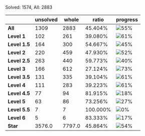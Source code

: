 Solved: 1574, All: 2883

| |unsolved|whole|ratio|progress|
|----|----|----|----|----|
|**All**| 1309 | 2883 | 45.404%| ![55%](https://progress-bar.dev/55?title=All) |
|**Level 1**| 102 | 261 | 39.080%| ![61%](https://progress-bar.dev/61?title=Level+1++)|
|**Level 1.5**| 164 | 300 | 54.667%| ![45%](https://progress-bar.dev/45?title=Level+1.5)|
|**Level 2**| 220 | 459 | 47.930%| ![52%](https://progress-bar.dev/52?title=Level+2++)|
|**Level 2.5**| 263 | 440 | 59.773%| ![40%](https://progress-bar.dev/40?title=Level+2.5)|
|**Level 3**| 166 | 612 | 27.124%| ![73%](https://progress-bar.dev/73?title=Level+3++)|
|**Level 3.5**| 131 | 335 | 39.104%| ![61%](https://progress-bar.dev/61?title=Level+3.5)|
|**Level 4**| 111 | 283 | 39.223%| ![61%](https://progress-bar.dev/61?title=Level+4++)|
|**Level 4.5**| 77 | 94 | 81.915%| ![18%](https://progress-bar.dev/18?title=Level+4.5)|
|**Level 5**| 63 | 86 | 73.256%| ![27%](https://progress-bar.dev/27?title=Level+5++)|
|**Level 5.5**| 7 | 7 | 100.000%| ![0%](https://progress-bar.dev/0?title=Level+5.5)|
|**Level 6**| 5 | 6 | 83.333%| ![17%](https://progress-bar.dev/17?title=Level+6++)|
|**Star**|3576.0 | 7797.0 |45.864%| ![54%](https://progress-bar.dev/54?title=Star) |
